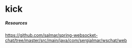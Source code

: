 # kick

##### Resources
https://github.com/salmar/spring-websocket-chat/tree/master/src/main/java/com/sergialmar/wschat/web
